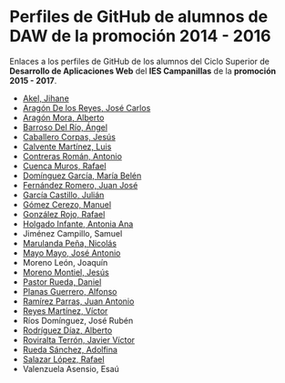 # Perfiles de GitHub de alumnos de DAW de la promoción 2014 - 2016

Enlaces a los perfiles de GitHub de los alumnos del Ciclo Superior de **Desarrollo de Aplicaciones Web** del **IES Campanillas** de la **promoción 2015 - 2017**.

* [Akel, Jihane](https://github.com/jihaneAkel)
* [Aragón De los Reyes, José Carlos](https://github.com/AragonDeLosReyes)
* [Aragón Mora, Alberto](https://github.com/AlbertoAragon)
* [Barroso Del Río, Ángel](https://github.com/AngelBarrosoDelRio)
* [Caballero Corpas, Jesús](https://github.com/JesusCaballeroCorpas)
* [Calvente Martínez, Luis](https://github.com/CMLuis)
* [Contreras Román, Antonio](https://github.com/antonio06)
* [Cuenca Muros, Rafael](https://github.com/RafaelCuencaMuros)
* [Domínguez García, María Belén](https://github.com/nelbe)
* [Fernández Romero, Juan José](https://github.com/piscisferro)
* [García Castillo, Julián](https://github.com/JulianGarciaCastillo)
* [Gómez Cerezo, Manuel](https://github.com/ManuelGomezCerezo)
* [González Rojo, Rafael](https://github.com/RafaelGonzalezRojo)
* [Holgado Infante, Antonia Ana](https://github.com/AnaHolgado)
* Jiménez Campillo, Samuel
* [Marulanda Peña, Nicolás](https://github.com/nmarulo)
* [Mayo Mayo, José Antonio](https://github.com/jamayo)
* Moreno León, Joaquín
* [Moreno Montiel, Jesús](https://github.com/JesusMorenoMontiel)
* [Pastor Rueda, Daniel](https://github.com/DanielPastorRueda)
* [Planas Guerrero, Alfonso](https://github.com/Alfonsopl)
* [Ramírez Parras, Juan Antonio](https://github.com/JARamirezP)
* [Reyes Martínez, Víctor](https://github.com/VictorReyesM)
* Ríos Domínguez, José Rubén
* [Rodríguez Díaz, Alberto](https://github.com/AlbertoRD)
* [Roviralta Terrón, Javier Víctor](https://github.com/JavierRoviraltaTerron)
* [Rueda Sánchez, Adolfina](https://github.com/AdolfinaRS)
* [Salazar López, Rafael](https://github.com/RafaelSalazarLopez)
* Valenzuela Asensio, Esaú
